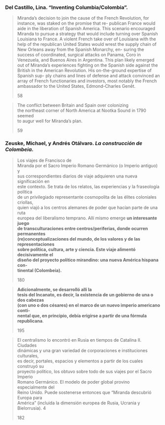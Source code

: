 ### Del Castillo, Lina. “Inventing Columbia/Colombia”. 

> Miranda’s decision to join the cause of
> the French Revolution, for instance, was staked on the promise that re-
> publican France would aide in the liberation of Spanish America. This
> scenario encouraged Miranda to pursue a strategy that would include
> turning over Spanish Louisiana to France. A violent French take over
> of Louisiana with the help of the republican United States would wrest
> the supply chain of New Orleans away from the Spanish Monarchy, en-
> suring the success of coordinated, surgical attacks on Panama, Coro in
> Venezuela, and Buenos Aires in Argentina. This plan likely emerged out
> of Miranda’s experiences fighting on the Spanish side against the British
> in the American Revolution. His on-the-ground expertise of Spanish sup-
> ply chains and lines of defense and attack convinced an array of French
> functionaries and investors, most notably the French ambassador to the
> United States, Edmond-Charles Genêt.
> 
> 58


> The conflict between Britain and Spain over colonizing  
> the northeast corner of North America at Nootka Sound in 1790 seemed  
> to augur well for Miranda’s plan.
> 
> 59

### Zeuske, Michael, y Andrés Otálvaro. _La construcción de Colombeia_.

> Los viajes de Francisco de  
> Miranda por el Sacro Imperio Romano Germánico (o Imperio antiguo) y  
> sus correspondientes diarios de viaje adquieren una nueva significación en  
> este contexto. Se trata de los relatos, las experiencias y la fraseología política  
> de un privilegiado representante cosmopolita de las élites coloniales criollas,  
> quien viajó a los centros alemanes de poder que hacían parte de una ruta  
> europea del liberalismo temprano. Allí mismo emerge **un interesante juego**  
> **de transculturaciones entre centros/periferias, donde ocurren permanentes**  
> **(re)conceptualizaciones del mundo, de los valores y de las representaciones**  
> **sobre política, cultura, arte y ciencia. Este viaje alimentó decisivamente el**  
> **diseño del proyecto político mirandino: una nueva América hispana con-**  
> **tinental (Colombeia).**
> 
> 180


> **Adicionalmente, se desarrolló allí la**  
> **tesis del Incanato, es decir, la existencia de un gobierno de una o dos cabezas**  
> **(con uno o dos césares) en el marco de un nuevo imperio americano conti-**  
> **nental que, en principio, debía erigirse a partir de una fórmula republicana**.
> 
> 195


> El centralismo lo encontró en Rusia en tiempos de Catalina II. Ciudades  
> dinámicas y una gran variedad de corporaciones e instituciones culturales,  
> es decir, portales, espacios y elementos a partir de los cuales construyó su  
> proyecto político, los obtuvo sobre todo de sus viajes por el Sacro Imperio  
> Romano Germánico. El modelo de poder global provino especialmente del  
> Reino Unido. Puede sostenerse entonces que “Miranda descubrió Europa para  
> América” (incluida la dimensión europea de Rusia, Ucrania y Bielorrusia). 4
> 
> 182


